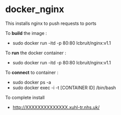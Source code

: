 # docker_nginx

This installs nginx to push requests to ports

To **build** the image :

  * sudo docker run -itd -p 80:80 lcbruit/nginx:v1.1
  
To **run** the docker container :
 
  * sudo docker run -itd -p 80:80 lcbruit/nginx:v1.1
  
To **connect** to container :

  * sudo docker ps -a
  * sudo docker exec -i -t [CONTAINER ID] /bin/bash
  
To complete install

  * http://XXXXXXXXXXXXXX.xuhl-tr.nhs.uk/
